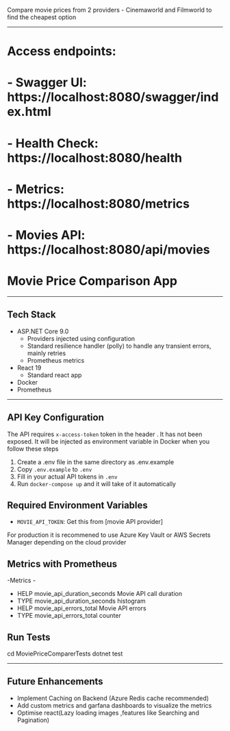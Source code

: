 
Compare movie prices from 2 providers - Cinemaworld and Filmworld to find the cheapest option

---

# Access endpoints:
# - Swagger UI: https://localhost:8080/swagger/index.html
# - Health Check: https://localhost:8080/health
# - Metrics: https://localhost:8080/metrics
# - Movies API: https://localhost:8080/api/movies

# Movie Price Comparison App


---

## Tech Stack

- ASP.NET Core 9.0
  - Providers injected using configuration
  - Standard resilience handler (polly) to handle any transient errors, mainly retries
  - Prometheus metrics
- React 19
  - Standard react app
- Docker
- Prometheus

---


## API Key Configuration

The API requires `x-access-token` token in the header . It has not been exposed. It will be injected as environment variable in Docker when you follow these steps

1. Create a .env file in the same directory as .env.example
2. Copy `.env.example` to `.env`
3. Fill in your actual API tokens in `.env`
4. Run `docker-compose up` and it will take of it automatically

## Required Environment Variables
- `MOVIE_API_TOKEN`: Get this from [movie API provider]



For production it is recommened to use Azure Key Vault or AWS Secrets Manager depending on the cloud provider


## Metrics with Prometheus

-Metrics - 
- HELP movie_api_duration_seconds Movie API call duration
- TYPE movie_api_duration_seconds histogram
- HELP movie_api_errors_total Movie API errors
- TYPE movie_api_errors_total counter




## Run Tests


cd MoviePriceComparerTests
dotnet test

---


## Future Enhancements

- Implement Caching on Backend (Azure Redis cache recommended)
- Add custom metrics and garfana dashboards to visualize the metrics
- Optimise react(Lazy loading images ,features like Searching and Pagination)
